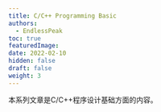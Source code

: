 ```yaml
---
title: C/C++ Programming Basic
authors:
  - EndlessPeak
toc: true
featuredImage: 
date: 2022-02-10
hidden: false
draft: false
weight: 3
---
```


本系列文章是C/C++程序设计基础方面的内容。
